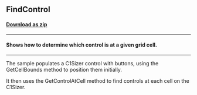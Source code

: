 ## FindControl
#### [Download as zip](https://minhaskamal.github.io/DownGit/#/home?url=https://github.com/GrapeCity/ComponentOne-WinForms-Samples/tree/master/NetFramework\Sizer\CS\FindControl)
____
#### Shows how to determine which control is at a given grid cell.
____
The sample populates a C1Sizer control with buttons, using the GetCellBounds method to position them initially. 

It then uses the GetControlAtCell method to find controls at each cell on the C1Sizer. 